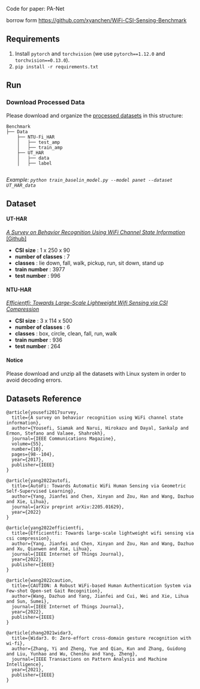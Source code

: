 



Code for paper: PA-Net

borrow form https://github.com/xyanchen/WiFi-CSI-Sensing-Benchmark





## Requirements

1. Install `pytorch` and `torchvision` (we use `pytorch==1.12.0` and `torchvision==0.13.0`).
2. `pip install -r requirements.txt`

## Run
### Download Processed Data
Please download and organize the [processed datasets](https://drive.google.com/drive/folders/1R0R8SlVbLI1iUFQCzh_mH90H_4CW2iwt?usp=sharing) in this structure:
```
Benchmark
├── Data
    ├── NTU-Fi_HAR
    │   ├── test_amp
    │   ├── train_amp
    ├── UT_HAR
    │   ├── data
    │   ├── label
    
```

*Example: `python train_baselin_model.py --model panet --dataset UT_HAR_data`*






## Dataset
#### UT-HAR
[*A Survey on Behavior Recognition Using WiFi Channel State Information*](https://ieeexplore.ieee.org/document/8067693) [[Github]](https://github.com/ermongroup/Wifi_Activity_Recognition)  
- **CSI size** : 1 x 250 x 90
- **number of classes** : 7
- **classes** : lie down, fall, walk, pickup, run, sit down, stand up
- **train number** : 3977
- **test number** : 996  

#### NTU-HAR
[*Efficientfi: Towards Large-Scale Lightweight Wifi Sensing via CSI Compression*](https://ieeexplore.ieee.org/document/9667414)  
- **CSI size** : 3 x 114 x 500
- **number of classes** : 6
- **classes** : box, circle, clean, fall, run, walk
- **train number** : 936
- **test number** : 264  



#### Notice
Please download and unzip all the datasets with Linux system in order to avoid decoding errors.

## Datasets Reference
```
@article{yousefi2017survey,
  title={A survey on behavior recognition using WiFi channel state information},
  author={Yousefi, Siamak and Narui, Hirokazu and Dayal, Sankalp and Ermon, Stefano and Valaee, Shahrokh},
  journal={IEEE Communications Magazine},
  volume={55},
  number={10},
  pages={98--104},
  year={2017},
  publisher={IEEE}
}

@article{yang2022autofi,
  title={AutoFi: Towards Automatic WiFi Human Sensing via Geometric Self-Supervised Learning},
  author={Yang, Jianfei and Chen, Xinyan and Zou, Han and Wang, Dazhuo and Xie, Lihua},
  journal={arXiv preprint arXiv:2205.01629},
  year={2022}
}

@article{yang2022efficientfi,
  title={Efficientfi: Towards large-scale lightweight wifi sensing via csi compression},
  author={Yang, Jianfei and Chen, Xinyan and Zou, Han and Wang, Dazhuo and Xu, Qianwen and Xie, Lihua},
  journal={IEEE Internet of Things Journal},
  year={2022},
  publisher={IEEE}
}

@article{wang2022caution,
  title={CAUTION: A Robust WiFi-based Human Authentication System via Few-shot Open-set Gait Recognition},
  author={Wang, Dazhuo and Yang, Jianfei and Cui, Wei and Xie, Lihua and Sun, Sumei},
  journal={IEEE Internet of Things Journal},
  year={2022},
  publisher={IEEE}
}

@article{zhang2021widar3,
  title={Widar3. 0: Zero-effort cross-domain gesture recognition with wi-fi},
  author={Zhang, Yi and Zheng, Yue and Qian, Kun and Zhang, Guidong and Liu, Yunhao and Wu, Chenshu and Yang, Zheng},
  journal={IEEE Transactions on Pattern Analysis and Machine Intelligence},
  year={2021},
  publisher={IEEE}
}  
```
